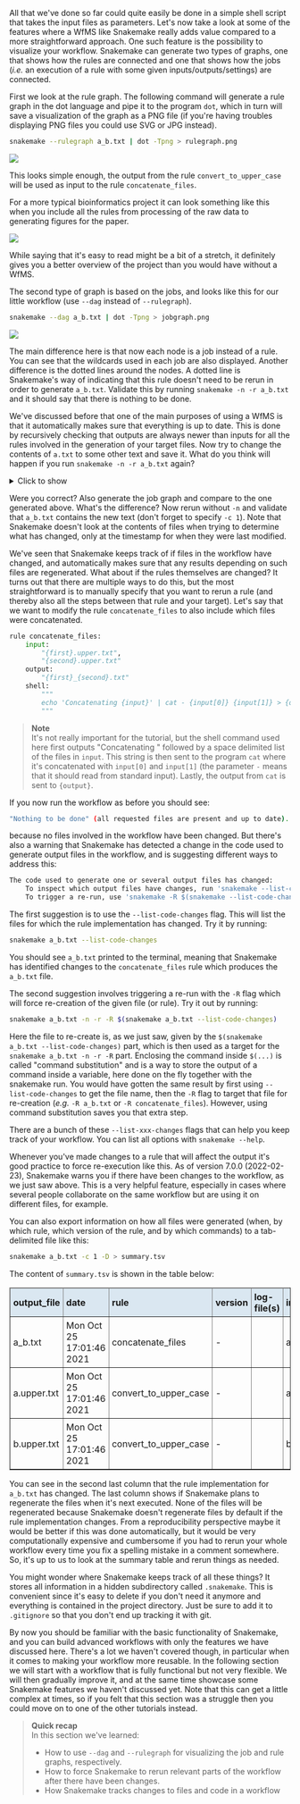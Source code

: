 All that we've done so far could quite easily be done in a simple shell script
that takes the input files as parameters. Let's now take a look at some of the
features where a WfMS like Snakemake really adds value compared to a more
straightforward approach. One such feature is the possibility to visualize your
workflow. Snakemake can generate two types of graphs, one that shows how the
rules are connected and one that shows how the jobs (*i.e.* an execution of
a rule with some given inputs/outputs/settings) are connected.

First we look at the rule graph. The following command will generate a rule graph
in the dot language and pipe it to the program `dot`, which in turn will save
a visualization of the graph as a PNG file (if you're having troubles displaying
PNG files you could use SVG or JPG instead).

```bash
snakemake --rulegraph a_b.txt | dot -Tpng > rulegraph.png
```

![](images/rulegraph.svg)

This looks simple enough, the output from the rule `convert_to_upper_case` will
be used as input to the rule `concatenate_files`.

For a more typical bioinformatics project it can look something like this when you
include all the rules from processing of the raw data to generating figures for the paper.

![](images/rulegraph_complex.svg)

While saying that it's easy to read might be a bit of a stretch, it definitely
gives you a better overview of the project than you would have without a WfMS.

The second type of graph is based on the jobs, and looks like this for our
little workflow (use `--dag` instead of `--rulegraph`).

```bash
snakemake --dag a_b.txt | dot -Tpng > jobgraph.png
```

![](images/jobgraph.svg)

The main difference here is that now each node is a job instead of a rule. You
can see that the wildcards used in each job are also displayed. Another
difference is the dotted lines around the nodes. A dotted line is Snakemake's
way of indicating that this rule doesn't need to be rerun in order to generate
`a_b.txt`. Validate this by running `snakemake -n -r a_b.txt` and it should say
that there is nothing to be done.


We've discussed before that one of the main purposes of using a WfMS is that it
automatically makes sure that everything is up to date. This is done by
recursively checking that outputs are always newer than inputs for all the
rules involved in the generation of your target files. Now try to change the
contents of `a.txt` to some other text and save it. What do you think will
happen if you run `snakemake -n -r a_b.txt` again?

<details>
<summary> Click to show </summary>

```no-highlight
$ snakemake -n -r a_b.txt

Building DAG of jobs...
Job stats:
job                      count    min threads    max threads
---------------------  -------  -------------  -------------
concatenate_files            1              1              1
convert_to_upper_case        1              1              1
total                        2              1              1


[Mon Oct 25 17:00:02 2021]
rule convert_to_upper_case:
    input: a.txt
    output: a.upper.txt
    jobid: 1
    reason: Updated input files: a.txt
    wildcards: some_name=a
    resources: tmpdir=/var/folders/p0/6z00kpv16qbf_bt52y4zz2kc0000gp/T


[Mon Oct 25 17:00:02 2021]
rule concatenate_files:
    input: a.upper.txt, b.upper.txt
    output: a_b.txt
    jobid: 0
    reason: Input files updated by another job: a.upper.txt
    wildcards: first=a, second=b
    resources: tmpdir=/var/folders/p0/6z00kpv16qbf_bt52y4zz2kc0000gp/T

Job stats:
job                      count    min threads    max threads
---------------------  -------  -------------  -------------
concatenate_files            1              1              1
convert_to_upper_case        1              1              1
total                        2              1              1

This was a dry-run (flag -n). The order of jobs does not reflect the order of execution.
```

</details>

Were you correct? Also generate the job graph and compare to the one generated
above. What's the difference? Now rerun without `-n` and validate that
`a_b.txt` contains the new text (don't forget to specify `-c 1`). Note that
Snakemake doesn't look at the contents of files when trying to determine what has
changed, only at the timestamp for when they were last modified.

We've seen that Snakemake keeps track of if files in the workflow have changed,
and automatically makes sure that any results depending on such files are
regenerated. What about if the rules themselves are changed? It turns out that
there are multiple ways to do this, but the most straightforward is to manually
specify that you want to rerun a rule (and thereby also all the steps between
that rule and your target). Let's say that we want to modify the rule
`concatenate_files` to also include which files were concatenated.

```python
rule concatenate_files:
    input:
        "{first}.upper.txt",
        "{second}.upper.txt"
    output:
        "{first}_{second}.txt"
    shell:
        """
        echo 'Concatenating {input}' | cat - {input[0]} {input[1]} > {output}
        """
```

> **Note** <br>
> It's not really important for the tutorial, but the shell command used here
> first outputs "Concatenating " followed by a space delimited list of the
> files in `input`. This string is then sent to the program `cat` where it's
> concatenated with `input[0]` and `input[1]` (the parameter `-` means that
> it should read from standard input). Lastly, the output from `cat` is sent
> to `{output}`.

If you now run the workflow as before you should see:
```bash
"Nothing to be done" (all requested files are present and up to date).
```

because no files involved in the workflow have been changed. But there's 
also a warning that Snakemake has detected a change in the code used to generate 
output files in the workflow, and is suggesting different ways to address this:

```bash
The code used to generate one or several output files has changed:
    To inspect which output files have changes, run 'snakemake --list-code-changes'.
    To trigger a re-run, use 'snakemake -R $(snakemake --list-code-changes)'.
```

The first suggestion is to use the `--list-code-changes` flag. This will list 
the files for which the rule implementation has changed. Try it by running:

```bash
snakemake a_b.txt --list-code-changes
```

You should see `a_b.txt` printed to the terminal, meaning that Snakemake has 
identified changes to the `concatenate_files` rule which produces the `a_b.txt` 
file.

The second suggestion involves triggering a re-run with the `-R` flag which 
will force re-creation of the given file (or rule). Try it out by running:

```bash
snakemake a_b.txt -n -r -R $(snakemake a_b.txt --list-code-changes)
```

Here the file to re-create is, as we just saw, given by the 
`$(snakemake a_b.txt --list-code-changes)` part, which is then used as a target 
for the `snakemake a_b.txt -n -r -R` part. Enclosing the command inside `$(...)`
is called "command substitution" and is a way to store the output of a command 
inside a variable, here done on the fly together with the snakemake run. You 
would have gotten the same result by first using `--list-code-changes` to get the
file name, then the `-R` flag to target that file for re-creation (_e.g._
`-R a_b.txt` or `-R concatenate_files`). However, using command substitution 
saves you that extra step.

There are a bunch of these `--list-xxx-changes` flags that can
help you keep track of your workflow. You can list all options with `snakemake
--help`. 

Whenever you've made changes to a rule that will affect the output it's good
practice to force re-execution like this. As of version 7.0.0 (2022-02-23), 
Snakemake warns you if there have been changes to the workflow, as we just saw 
above. This is a very helpful feature, especially in cases where several people 
collaborate on the same workflow but are using it on different files, for 
example. 

You can also export information on how all files were generated (when, by which 
rule, which version of the rule, and by which commands) to a tab-delimited file 
like this:

```bash
snakemake a_b.txt -c 1 -D > summary.tsv
```

The content of `summary.tsv` is shown in the table below:

<table class="table table-hover table-condensed" border=1; style="margin-left:auto; margin-right:auto;">
    <thead style="background-color:#DAE7F1">
        <tr>
            <td style="padding:5px"> <font size="3"><b> output_file </b> </td>
            <td style="padding:5px"> <font size="3"><b> date </b> </td>
            <td style="padding:5px"> <font size="3"><b> rule </b> </td>
            <td style="padding:5px"> <font size="3"><b> version </b> </td>
            <td style="padding:5px"> <font size="3"><b> log-file(s) </b> </td>
            <td style="padding:5px"> <font size="3"><b> input-file(s) </b> </td>
            <td style="padding:5px"> <font size="3"><b> shellcmd </b> </td>
            <td style="padding:5px"> <font size="3"><b> status </b> </td>
            <td style="padding:5px"> <font size="3"><b> plan </b> </td>
        </tr>
    </thead>
    <tr>
        <td style="padding:5px"> <font size="3"> a_b.txt </td>
        <td style="padding:5px"> <font size="3"> Mon Oct 25 17:01:46 2021 </td>
        <td style="padding:5px"> <font size="3"> concatenate_files </td>
        <td style="padding:5px"> <font size="3"> - </td>
        <td style="padding:5px"> <font size="3"> </td>
        <td style="padding:5px"> <font size="3"> a.upper.txt,b.upper.txt </td>
        <td style="padding:5px"> <font size="3"> cat a.upper.txt b.upper.txt > a_b.txt </td>
        <td style="padding:5px"> <font size="3"> rule implementation changed </td>
        <td style="padding:5px"> <font size="3"> no update </td>
    </tr>
    <tr>
        <td style="padding:5px"> <font size="3"> a.upper.txt</td>
        <td style="padding:5px"> <font size="3"> Mon Oct 25 17:01:46 2021 </td>
        <td style="padding:5px"> <font size="3"> convert_to_upper_case </td>
        <td style="padding:5px"> <font size="3"> - </td>
        <td style="padding:5px"> <font size="3"> </td>
        <td style="padding:5px"> <font size="3"> a.txt </td>
        <td style="padding:5px"> <font size="3"> tr [a-z] [A-Z] < a.txt > a.upper.txt </td>
        <td style="padding:5px"> <font size="3"> ok </td>
        <td style="padding:5px"> <font size="3"> no update  </td>
    </tr>
    <tr>
        <td style="padding:5px"> <font size="3"> b.upper.txt</td>
        <td style="padding:5px"> <font size="3"> Mon Oct 25 17:01:46 2021 </td>
        <td style="padding:5px"> <font size="3"> convert_to_upper_case </td>
        <td style="padding:5px"> <font size="3"> - </td>
        <td style="padding:5px"> <font size="3"> </td>
        <td style="padding:5px"> <font size="3"> b.txt </td>
        <td style="padding:5px"> <font size="3"> tr [a-z] [A-Z] < b.txt > b.upper.txt </td>
        <td style="padding:5px"> <font size="3"> ok </td>
        <td style="padding:5px"> <font size="3"> no update  </td>
    </tr>
</table>

You can see in the second last column that the rule implementation for `a_b.txt`
has changed. The last column shows if Snakemake plans to regenerate the files
when it's next executed. None of the files will be regenerated because
Snakemake doesn't regenerate files by default if the rule implementation
changes. From a reproducibility perspective maybe it would be better if this
was done automatically, but it would be very computationally expensive and
cumbersome if you had to rerun your whole workflow every time you fix
a spelling mistake in a comment somewhere. So, it's up to us to look at the
summary table and rerun things as needed.

You might wonder where Snakemake keeps track of all these things? It stores all
information in a hidden subdirectory called `.snakemake`. This is convenient
since it's easy to delete if you don't need it anymore and everything is
contained in the project directory. Just be sure to add it to `.gitignore` so
that you don't end up tracking it with git.

By now you should be familiar with the basic functionality of Snakemake, and
you can build advanced workflows with only the features we have discussed here.
There's a lot we haven't covered though, in particular when it comes to making
your workflow more reusable. In the following section we will start with
a workflow that is fully functional but not very flexible. We will then
gradually improve it, and at the same time showcase some Snakemake features
we haven't discussed yet. Note that this can get a little complex at times, so
if you felt that this section was a struggle then you could move on to one of
the other tutorials instead.

> **Quick recap** <br>
> In this section we've learned:
>
> - How to use `--dag` and `--rulegraph` for visualizing the job and rule
>   graphs, respectively.
> - How to force Snakemake to rerun relevant parts of the workflow after
>   there have been changes.
> - How Snakemake tracks changes to files and code in a workflow
